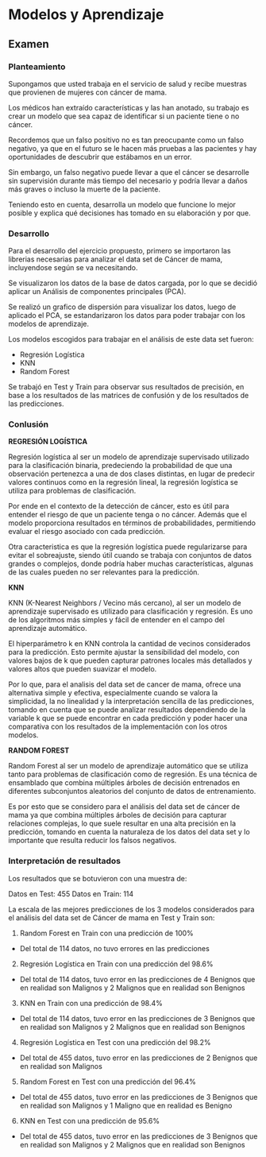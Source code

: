 # Modelos y Aprendizaje
## Examen
### Planteamiento
Supongamos que usted trabaja en el servicio de salud y recibe muestras que provienen de mujeres con cáncer de mama.

Los médicos han extraído características y las han anotado, su trabajo es crear un modelo que sea capaz de identificar si un paciente tiene o no cáncer.

Recordemos que un falso positivo no es tan preocupante como un falso negativo, ya que en el futuro se le hacen más pruebas a las pacientes y hay oportunidades de descubrir que estábamos en un error.

Sin embargo, un falso negativo puede llevar a que el cáncer se desarrolle sin supervisión durante más tiempo del necesario y podría llevar a daños más graves o incluso la muerte de la paciente.

Teniendo esto en cuenta, desarrolla un modelo que funcione lo mejor posible y explica qué decisiones has tomado en su elaboración y por que.

### Desarrollo

Para el desarrollo del ejercicio propuesto, primero se importaron las librerias necesarias para analizar el data set de Cáncer de mama, incluyendose según se va necesitando.

Se visualizaron los datos de la base de datos cargada, por lo que se decidió aplicar un Análisis de componentes principales (PCA).

Se realizó un grafico de dispersión para visualizar los datos, luego de aplicado el PCA, se estandarizaron los datos para poder trabajar con los modelos de aprendizaje.

Los modelos escogidos para trabajar en el análisis de este data set fueron:
- Regresión Logística
- KNN
- Random Forest

Se trabajó en Test y Train para observar sus resultados de precisión, en base a los resultados de las matrices de confusión y de los resultados de las predicciones.

### Conlusión

**REGRESIÓN LOGÍSTICA**

Regresión logística al ser un modelo de aprendizaje supervisado utilizado para la clasificación binaria, predeciendo la probabilidad de que una observación pertenezca a una de dos clases distintas, en lugar de predecir valores continuos como en la regresión lineal, la regresión logística se utiliza para problemas de clasificación.

Por ende en el contexto de la detección de cáncer, esto es útil para entender el riesgo de que un paciente tenga o no cáncer. Además que el modelo proporciona resultados en términos de probabilidades, permitiendo evaluar el riesgo asociado con cada predicción.

Otra caracteristica es que la regresión logística puede regularizarse para evitar el sobreajuste, siendo útil cuando se trabaja con conjuntos de datos grandes o complejos, donde podría haber muchas características, algunas de las cuales pueden no ser relevantes para la predicción.

**KNN**

KNN (K-Nearest Neighbors / Vecino más cercano), al ser un modelo de aprendizaje supervisado es utilizado para clasificación y regresión. Es uno de los algoritmos más simples y fácil de entender en el campo del aprendizaje automático.

El hiperparámetro k en KNN controla la cantidad de vecinos considerados para la predicción. Esto permite ajustar la sensibilidad del modelo, con valores bajos de k que pueden capturar patrones locales más detallados y valores altos que pueden suavizar el modelo.

Por lo que, para el analisis del data set de cancer de mama, ofrece una alternativa simple y efectiva, especialmente cuando se valora la simplicidad, la no linealidad y la interpretación sencilla de las predicciones, tomando en cuenta que se puede analizar resultados dependiendo de la variable k que se puede encontrar en cada predicción y poder hacer una comparativa con los resultados de la implementación con los otros modelos.

**RANDOM FOREST**

Random Forest al ser un modelo de aprendizaje automático que se utiliza tanto para problemas de clasificación como de regresión. Es una técnica de ensamblado que combina múltiples árboles de decisión entrenados en diferentes subconjuntos aleatorios del conjunto de datos de entrenamiento.

Es por esto que se considero para el análisis del data set de cáncer de mama ya que combina múltiples árboles de decisión para capturar relaciones complejas, lo que suele resultar en una alta precisión en la predicción, tomando en cuenta la naturaleza de los datos del data set y lo importante que resulta reducir los falsos negativos.

### Interpretación de resultados 

Los resultados que se botuvieron con una muestra de:

Datos en Test: 455
Datos en Train: 114

La escala de las mejores predicciones de los 3 modelos considerados para el análisis del data set de Cáncer de mama en Test y Train son:

1)  Random Forest en Train con una predicción de 100%
- Del total de 114 datos, no tuvo errores en las predicciones

2) Regresión Logística en Train con una predicción del 98.6%
- Del total de 114 datos, tuvo error en las predicciones de 4 Benignos que en realidad son Malignos y 2 Malignos que en realidad son Benignos

3) KNN en Train con una predicción de 98.4%
- Del total de 114 datos, tuvo error en las predicciones de 3 Benignos que en realidad son Malignos y 2 Malignos que en realidad son Benignos

4) Regresión Logística en Test con una predicción del 98.2%
- Del total de 455 datos, tuvo error en las predicciones de 2 Benignos que en realidad son Malignos

5) Random Forest en Test con una predicción del 96.4%   
- Del total de 455 datos, tuvo error en las predicciones de 3 Benignos que en realidad son Malignos y 1 Maligno que en realidad es Benigno

6) KNN en Test con una predicción de 95.6%
- Del total de 455 datos, tuvo error en las predicciones de 3 Benignos que en realidad son Malignos y 2 Malignos que en realidad son Benignos
